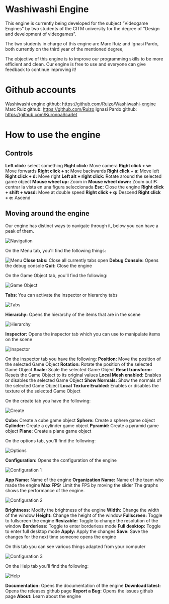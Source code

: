 # Washiwashi Engine

This engine is currently being developed for the subject "Videogame Engines" by two students of the CITM university for the degree of "Design and development of videogames".

The two students in charge of this engine are Marc Ruiz and Ignasi Pardo, both currently on the third year of the mentioned degree,

The objective of this engine is to improve our programming skills to be more efficient and clean. Our engine is free to use and everyone can give feedback to continue improving it!


# Github accounts

Washiwashi engine github: https://github.com/Ruizo/Washiwashi-engine
Marc Ruiz github: https://github.com/Ruizo
Ignasi Pardo github: https://github.com/KuronoaScarlet

# How to use the engine

## Controls
**Left click:** select something
**Right click:** Move camera
**Right click + w:** Move forwards
**Right click + s:** Move backwards
**Right click + a:** Move left
**Right click + d:** Move right 
**Left alt + right click:** Rotate around the selected game object
**Mouse wheel up:** Zoom in
**Mouse wheel down:** Zoom out
**F:** centrar la vista en una figura seleccionada
**Esc:** Close the engine
**Right click + shift + wasd:** Move at double speed
**Right click + q:** Descend
**Right click + e:** Ascend

## Moving around the engine

Our engine has distinct ways to navigate through it, below you can have a peak of them.

![Navigation](https://i.ibb.co/n0wNmjJ/image.png)

On the Menu tab, you'll find the following things:

![Menu](https://i.ibb.co/y8j9nKY/image.png)
**Close tabs:** Close all currently tabs open
**Debug Console:** Opens the debug console
**Quit:** Close the engine

On the Game Object tab, you'll find the following:

![Game Object](https://i.ibb.co/gmK1m0b/image.png)

**Tabs**: You can activate the inspector or hierarchy tabs 

![Tabs](https://i.ibb.co/GTkZzpc/image.png)

**Hierarchy:** Opens the hierarchy of the items that are in the scene

![Hierarchy](https://i.ibb.co/fF6XRkf/image.png)

**Inspector:** Opens the inspector tab which you can use to manipulate items on the scene

![Inspector](https://i.ibb.co/gV98xs8/image.png)

On the inspector tab you have the following:
**Position:** Move the position of the selected Game Object
**Rotation:** Rotate the position of the selected Game Object
**Scale:** Scale the selected Game Object
**Reset transform:** Resets the Game Object to its original values
**Local Mesh enabled:** Enables or disables the selected Game Object
**Show Normals:** Show the normals of the selected Game Object
**Local Texture Enabled:** Enables or disables the texture of the selected Game Object

On the create tab you have the following:

![Create](https://i.ibb.co/ZTzPvV3/image.png)

**Cube:** Create a cube game object
**Sphere:** Create a sphere game object
**Cylinder:** Create a cylinder game object
**Pyramid:** Create a pyramid game object
**Plane:** Create a plane game object

On the options tab, you'll find the following:

![Options](https://i.ibb.co/k4Sn67f/image.png)

**Configuration:** Opens the configuration of the engine

 ![Configuration 1](https://i.ibb.co/Fnd5n5b/image.png)
 
 **App Name:** Name of the engine
 **Organization Name:** Name of the team who made the engine
 **Max FPS:** Limit the FPS by moving the slider
 The graphs shows the performance of the engine.
 
 ![Configuration 2](https://i.ibb.co/NWmfGZn/image.png)
 
 **Brightness:** Modify the brightness of the engine
 **Width:** Change the width of the window
 **Height:** Change the height of the window
 **Fullscreen:** Toggle to fullscreen the engine
 **Resizable:** Toggle to change the resolution of the window
 **Borderless:** Toggle to enter borderless mode
 **Full desktop:** Toggle to enter full desktop mode
 **Apply:** Apply the changes
 **Save:** Save the changes for the next time someone opens the engine

On this tab you can see various things adapted from your computer

 ![Configuration 3](https://i.ibb.co/dPdq5mJ/image.png)

On the Help tab you'll find the following:

![Help](https://i.ibb.co/qdfm2z0/image.png)

 **Documentation:** Opens the documentation of the engine
 **Download latest:** Opens the releases github page
 **Report a Bug:** Opens the issues github page
 **About:** Learn about the engine

